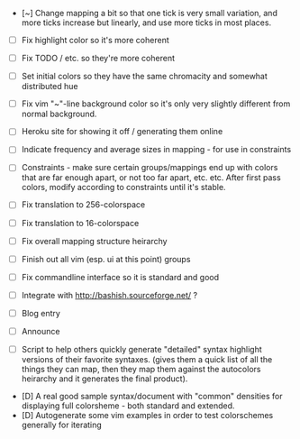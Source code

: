 
- [~] Change mapping a bit so that one tick is very small variation, and more ticks increase but linearly, and use more ticks in most places.
- [ ] Fix highlight color so it's more coherent
- [ ] Fix TODO / etc. so they're more coherent
- [ ] Set initial colors so they have the same chromacity and somewhat distributed hue

- [ ] Fix vim "~"-line background color so it's only very slightly different from normal background.
- [ ] Heroku site for showing it off / generating them online
- [ ] Indicate frequency and average sizes in mapping - for use in constraints
- [ ] Constraints - make sure certain groups/mappings end up with colors that are far enough apart, or not too far apart, etc. etc. After first pass colors, modify according to constraints until it's stable.
- [ ] Fix translation to 256-colorspace
- [ ] Fix translation to 16-colorspace
- [ ] Fix overall mapping structure heirarchy
- [ ] Finish out all vim (esp. ui at this point) groups
- [ ] Fix commandline interface so it is standard and good
- [ ] Integrate with http://bashish.sourceforge.net/ ?
- [ ] Blog entry
- [ ] Announce
- [ ] Script to help others quickly generate "detailed" syntax highlight versions of their favorite syntaxes. (gives them a quick list of all the things they can map, then they map them against the autocolors heirarchy and it generates the final product).

- [D] A real good sample syntax/document with "common" densities for displaying full colorsheme - both standard and extended.
- [D] Autogenerate some vim examples in order to test colorschemes generally for iterating

